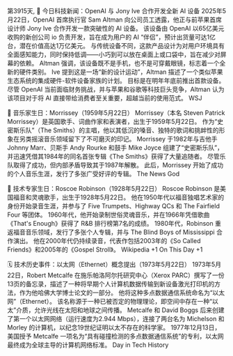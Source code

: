 第3915天, 🎉 今日科技新闻：OpenAI 与 Jony Ive 合作开发全新 AI 设备
2025年5月22日，OpenAI 首席执行官 Sam Altman 向公司员工透露，他正与前苹果首席设计师 Jony Ive 合作开发一款突破性的 AI 设备。 该设备由 OpenAI 以65亿美元收购的新创公司 io 负责开发，旨在成为用户的 AI “伴侣”，预计出货量可达1亿台，潜在价值高达1万亿美元。 与传统设备不同，这款产品设计为对用户环境具有全面感知能力，同时保持低调——小巧到可以放在桌面上或口袋中，旨在减少对屏幕的依赖。 Altman 强调，该设备既不是手机，也不是可穿戴眼镜，标志着一个全新的硬件类别。 Ive 提到这是一场“新的设计运动”，Altman 描述了一个类似苹果生态系统的集成硬件-软件设备家族的计划。 目标是在明年年底前推出首款设备。 尽管 OpenAI 当前面临财务挑战，并与苹果和谷歌等科技巨头竞争，Altman 认为该项目对于将 AI 直接带给消费者至关重要，超越当前的使用范式。 
WSJ

🎂 音乐家生日：Morrissey（1959年5月22日）
Morrissey（本名 Steven Patrick Morrissey）是英国歌手、词曲作家和表演者，出生于1959年5月22日。 作为“史密斯乐队”（The Smiths）的主唱，他以其低沉的嗓音、独特的歌词和挑衅性的形象在另类摇滚音乐领域留下了不可磨灭的印记。 Morrissey 于1982年与吉他手 Johnny Marr、贝斯手 Andy Rourke 和鼓手 Mike Joyce 组建了“史密斯乐队”，并迅速凭借其1984年的同名首张专辑《The Smiths》获得了大量追随者。 尽管乐队取得了成功，但内部矛盾导致其于1987年解散。 此后，Morrissey 开始了成功的个人音乐生涯，发行了多张广受好评的专辑。 
The News God

🧠 技术专家生日：Roscoe Robinson（1928年5月22日）
Roscoe Robinson 是美国福音和灵魂歌手，出生于1928年5月22日。 他在1950年代以福音独唱艺术家的身份开始录音生涯，并参与了 Five Trumpets、Highway QCs 和 The Fairfield Four 等团体。 1960年代，他开始录制世俗灵魂音乐，并在1966年凭借歌曲《That's Enough》获得了 R&B 排行榜第7名的成绩。 1980年代，Robinson 重返福音音乐领域，发行了多张个人专辑，并与 The Blind Boys of Mississippi 合作演出。 他在2000年代仍持续录音，代表作包括2003年的《So Called Friends》和2005年的《Gospel Stroll》。 
Wikipedia
+1
On This Day
+1

🗓️ 技术历史事件：以太网（Ethernet）概念提出（1973年5月22日）
1973年5月22日，Robert Metcalfe 在施乐帕洛阿尔托研究中心（Xerox PARC）撰写了一份13页的备忘录，描述了一种将早期个人计算机数据传输到新设备激光打印机的方法，作为他哈佛大学博士论文的一部分。 他将这种多点数据通信系统命名为“以太网”（Ethernet）。 该名称源于一种已被否定的物理理论，即空间中存在一种“以太”介质，允许光线在太阳和地球之间传播。 Metcalfe 和 David Boggs 后来创建了第一个以太网网络（运行速度为2.944 Mbps），连接了两台名为 Michelson 和 Morley 的计算机，以纪念19世纪证明以太不存在的科学家。 1977年12月13日，美国授予 Metcalfe 一项名为“具有碰撞检测的多点数据通信系统”的专利，以太网最终成为全球主导的计算机网络标准。 
Day in Tech History